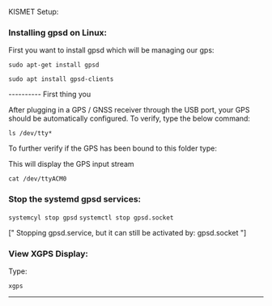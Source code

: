 
KISMET Setup:

### Installing gpsd on Linux:

First you want to install gpsd which will be managing our gps:

``` sudo apt-get install gpsd ```

``` sudo apt install gpsd-clients ```

---------- First thing you


After plugging in a GPS / GNSS receiver through the USB port, your GPS should be automatically configured. To verify, type the below command:

``` ls /dev/tty* ```

To further verify if the GPS has been bound to this folder type:

This will display the GPS input stream

``` cat /dev/ttyACM0 ```

### Stop the systemd gpsd services:

``` systemcyl stop gpsd ```
``` systemctl stop gpsd.socket ```

["  Stopping gpsd.service, but it can still be activated by: gpsd.socket  "]




### View XGPS Display:

Type:

``` xgps ```





* * *

